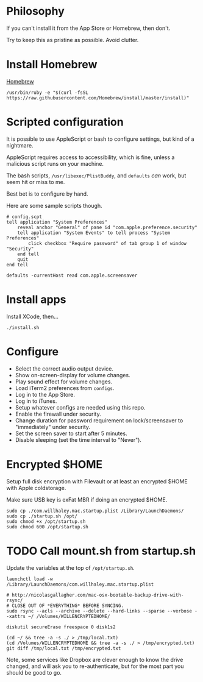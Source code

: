 # Philosophy

If you can't install it from the App Store or Homebrew, then don't.

Try to keep this as pristine as possible. Avoid clutter.

# Install Homebrew

[Homebrew](http://brew.sh/)

```
/usr/bin/ruby -e "$(curl -fsSL https://raw.githubusercontent.com/Homebrew/install/master/install)"
```

# Scripted configuration

It is possible to use AppleScript or bash to configure settings, but kind of a nightmare.

AppleScript requires access to accessibility, which is fine, unless a malicious script runs on your machine.

The bash scripts, `/usr/libexec/PlistBuddy`, and `defaults` _can_ work, but seem hit or miss to me.

Best bet is to configure by hand.

Here are some sample scripts though.

```
# config.scpt
tell application "System Preferences"
	reveal anchor "General" of pane id "com.apple.preference.security"
	tell application "System Events" to tell process "System Preferences"
		click checkbox "Require password" of tab group 1 of window "Security"
	end tell
	quit
end tell
```

```
defaults -currentHost read com.apple.screensaver
```

# Install apps

Install XCode, then...

```
./install.sh
```

# Configure

* Select the correct audio output device.
* Show on-screen-display for volume changes.
* Play sound effect for volume changes.
* Load iTerm2 preferences from `configs`.
* Log in to the App Store.
* Log in to iTunes.
* Setup whatever configs are needed using this repo.
* Enable the firewall under security.
* Change duration for password requirement on lock/screensaver to "immediately" under security.
* Set the screen saver to start after 5 minutes.
* Disable sleeping (set the time interval to "Never").

# Encrypted $HOME

Setup full disk encryption with Filevault or at least an encrypted $HOME with Apple coldstorage.

Make sure USB key is exFat MBR if doing an encrypted $HOME.

```
sudo cp ./com.willhaley.mac.startup.plist /Library/LaunchDaemons/
sudo cp ./startup.sh /opt/
sudo chmod +x /opt/startup.sh
sudo chmod 600 /opt/startup.sh
```

# TODO Call mount.sh from startup.sh

Update the variables at the top of `/opt/startup.sh`.

```
launchctl load -w /Library/LaunchDaemons/com.willhaley.mac.startup.plist
```

```
# http://nicolasgallagher.com/mac-osx-bootable-backup-drive-with-rsync/
# CLOSE OUT OF *EVERYTHING* BEFORE SYNCING.
sudo rsync --acls --archive --delete --hard-links --sparse --verbose --xattrs ~/ /Volumes/WILLENCRYPTEDHOME/
```

```
diskutil secureErase freespace 0 disk1s2
```

```
(cd ~/ && tree -a -s ./ > /tmp/local.txt)
(cd /Volumes/WILLENCRYPTEDHOME && tree -a -s ./ > /tmp/encrypted.txt)
git diff /tmp/local.txt /tmp/encrypted.txt
```

Note, some services like Dropbox are clever enough to know the drive changed, and will ask you to re-authenticate, but for the most part you should be good to go.


